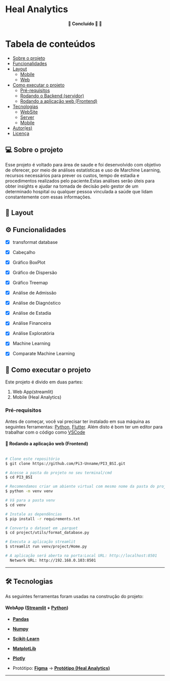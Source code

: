 # Heal Analytics

<h4 align="center">
	🚧   Concluído 🚀 🚧
</h4>

Tabela de conteúdos
=================
<!--ts-->
   * [Sobre o projeto](#-sobre-o-projeto)
   * [Funcionalidades](#-funcionalidades)
   * [Layout](#-layout)
     * [Mobile](#mobile)
     * [Web](#web)
   * [Como executar o projeto](#-como-executar-o-projeto)
     * [Pré-requisitos](#pré-requisitos)
     * [Rodando o Backend (servidor)](#user-content--rodando-o-backend-servidor)
     * [Rodando a aplicação web (Frontend)](#user-content--rodando-a-aplicação-web-frontend)
   * [Tecnologias](#-tecnologias)
     * [WebSite](#user-content-website--react----typescript)
     * [Server](#user-content-server--nodejs----typescript)
     * [Mobile](#user-content-mobile--react-native----typescript)
   * [Autor(es)](#-autor(es))
   * [Licença](#user-content--licença)
<!--te-->


## 💻 Sobre o projeto

Esse projeto é voltado para área de saude e foi desenvolvido com objetivo de oferecer, por meio de análises estatísticas e uso de Marchine Learning, recursos necessários para prever os custos, tempo de estadia e procedimentos realizados pelo paciente.Estas análises serão úteis para obter insights e ajudar na tomada de decisão pelo gestor de um determinado hospital ou qualquer pessoa vinculada a saúde que lidam constantemente com essas informações.

## 🎨 Layout





## ⚙️ Funcionalidades

- [x] transformat database
- [x] Cabeçalho
- [x] Gráfico BoxPlot
- [x] Gráfico de Dispersão
- [x] Gráfico Treemap
- [x] Análise de Admissão
- [x] Análise de Diagnóstico
- [x] Análise de Estadia
- [x] Análise Financeira
- [x] Análise Exploratória
- [x] Machine Learning
- [x] Comparate Machine Learning



## 🚀 Como executar o projeto

Este projeto é divido em duas partes:
1. Web App(streamlit) 
2. Mobile (Heal Analytics)


### Pré-requisitos

Antes de começar, você vai precisar ter instalado em sua máquina as seguintes ferramentas:
[Python](https://www.python.org/downloads/), [Flutter](https://flutter.dev). 
Além disto é bom ter um editor para trabalhar com o código como [VSCode](https://code.visualstudio.com/)



#### 🧭 Rodando a aplicação web (Frontend)

```bash

# Clone este repositório
$ git clone https://github.com/Pi3-Unname/PI3_BSI.git

# Acesse a pasta do projeto no seu terminal/cmd
$ cd PI3_BSI

# Recomendamos criar um abiente virtual com mesmo nome da pasta do projeto.
$ python -m venv venv

# Vá para a pasta venv
$ cd venv

# Instale as dependências
$ pip install -r requirements.txt

# Converta o dataset em .parquet
$ cd project/utils/format_database.py

# Executa a aplicação streamlit
$ streamlit run venv/project/Home.py

# A aplicação será aberta na porta:Local URL: http://localhost:8501
  Network URL: http://192.168.0.103:8501


```
---
## 🛠 Tecnologias

As seguintes ferramentas foram usadas na construção do projeto:

#### **WebApp**  ([Streamlit](https://streamlit.io)  +  [Python](https://www.python.org))

-   **[Pandas](https://pandas.pydata.org)**
-   **[Numpy](https://numpy.org)**
-   **[Scikit-Learn](https://scikit-learn.org/stable/)**
-   **[MatplotLib](https://matplotlib.org)**
-   **[Plotly](https://plotly.com)**

-   Protótipo:  **[Figma](https://www.figma.com/)**  →  **[Protótipo (Heal Analytics)](https://www.figma.com)**
---

